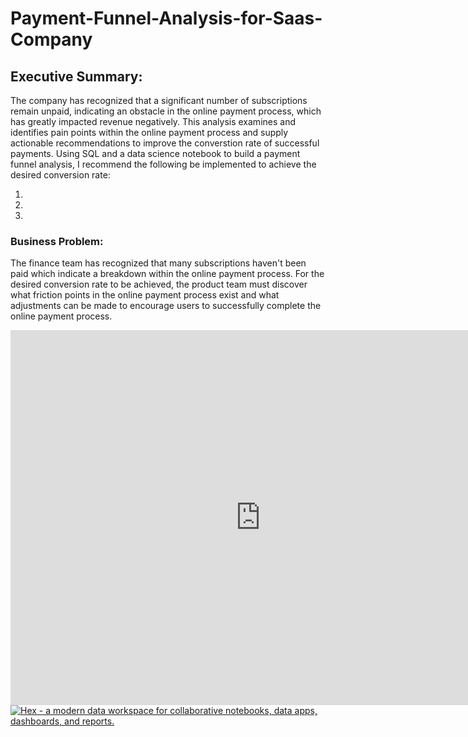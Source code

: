 # Payment-Funnel-Analysis-for-Saas-Company

## Executive Summary:

The company has recognized that a significant number of subscriptions remain unpaid, indicating an obstacle in the online payment process, which has greatly impacted revenue negatively.
This analysis examines and identifies pain points within the online payment process and supply actionable recommendations to improve the converstion rate of successful payments.
Using SQL and a data science notebook to build a payment funnel analysis, I recommend the following be implemented to achieve the desired conversion rate:

1.
2.
3.


### Business Problem:

The finance team has recognized that many subscriptions haven't been paid which indicate a breakdown within the online payment process. For the desired conversion rate to be achieved, the product team must discover what friction points in the online payment process exist and what adjustments can be made to encourage users to successfully complete the online payment process.

<link rel="stylesheet" href="https://static.hex.site/embed/embedStyles.css" />
<div class="hex-embed">
<iframe width="800" height="600" frameborder="0" src="https://app.hex.tech/big-sql-energy/app/9e2b6afe-e718-49e4-826e-9ddcb1049b14/latest?embedded=true&embeddedStaticCellId=975688ac-215a-49e3-be62-1c8b38a0773c" ></iframe>
<a href="https://hex.tech/?embed" target="_blank">
  <img src="https://static.hex.site/embed/hex-logo-embed.png" alt="Hex - a modern data workspace for collaborative notebooks, data apps, dashboards, and reports." />
</a>
</div>
